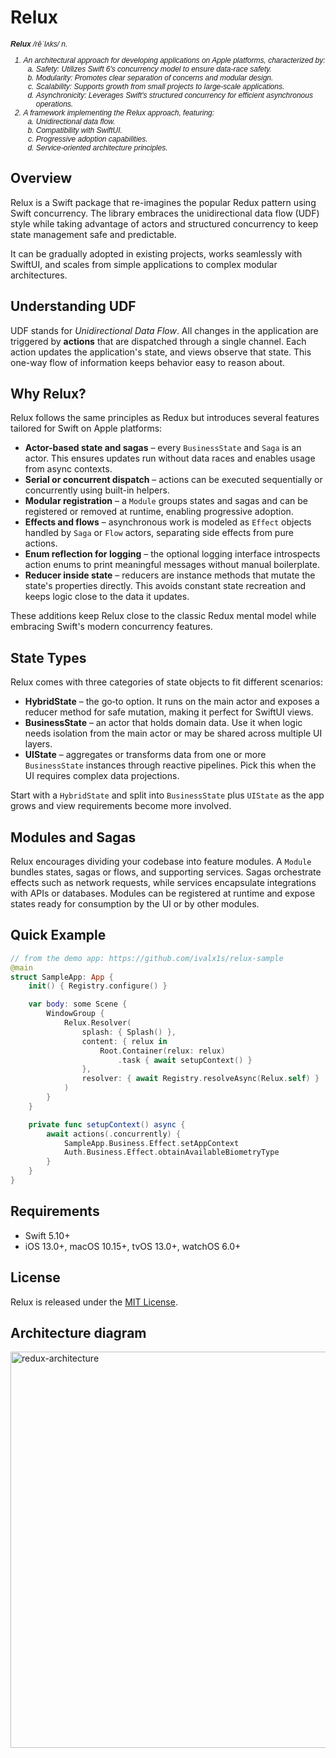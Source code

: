 # Relux

<div style="font-size: 12px; font-family: Arial, sans-serif; font-style: italic;">
  <p><strong>Relux</strong> /rēˈlʌks/ <em>n.</em></p>
  <ol>
    <li>
      An architectural approach for developing applications on Apple platforms, characterized by:
      <ol type="a">
        <li>Safety: Utilizes Swift 6's concurrency model to ensure data-race safety.</li>
        <li>Modularity: Promotes clear separation of concerns and modular design.</li>
        <li>Scalability: Supports growth from small projects to large-scale applications.</li>
        <li>Asynchronicity: Leverages Swift's structured concurrency for efficient asynchronous operations.</li>
      </ol>
    </li>
    <li>
      A framework implementing the Relux approach, featuring:
      <ol type="a">
        <li>Unidirectional data flow.</li>
        <li>Compatibility with SwiftUI.</li>
        <li>Progressive adoption capabilities.</li>
        <li>Service-oriented architecture principles.</li>
      </ol>
    </li>
  </ol>
</div>

## Overview

Relux is a Swift package that re-imagines the popular Redux pattern using Swift concurrency. The library embraces the unidirectional data flow (UDF) style while taking advantage of actors and structured concurrency to keep state management safe and predictable.

It can be gradually adopted in existing projects, works seamlessly with SwiftUI, and scales from simple applications to complex modular architectures.

## Understanding UDF

UDF stands for *Unidirectional Data Flow*. All changes in the application are triggered by **actions** that are dispatched through a single channel. Each action updates the application's state, and views observe that state. This one-way flow of information keeps behavior easy to reason about.

## Why Relux?

Relux follows the same principles as Redux but introduces several features tailored for Swift on Apple platforms:

- **Actor-based state and sagas** – every `BusinessState` and `Saga` is an actor. This ensures updates run without data races and enables usage from async contexts.
- **Serial or concurrent dispatch** – actions can be executed sequentially or concurrently using built-in helpers.
- **Modular registration** – a `Module` groups states and sagas and can be registered or removed at runtime, enabling progressive adoption.
- **Effects and flows** – asynchronous work is modeled as `Effect` objects handled by `Saga` or `Flow` actors, separating side effects from pure actions.
- **Enum reflection for logging** – the optional logging interface introspects action enums to print meaningful messages without manual boilerplate.
- **Reducer inside state** – reducers are instance methods that mutate the state's properties directly. This avoids constant state recreation and keeps logic close to the data it updates.

These additions keep Relux close to the classic Redux mental model while embracing Swift's modern concurrency features.

## State Types

Relux comes with three categories of state objects to fit different scenarios:

- **HybridState** – the go‑to option. It runs on the main actor and exposes a reducer method for safe mutation, making it perfect for SwiftUI views.
- **BusinessState** – an actor that holds domain data. Use it when logic needs isolation from the main actor or may be shared across multiple UI layers.
- **UIState** – aggregates or transforms data from one or more `BusinessState` instances through reactive pipelines. Pick this when the UI requires complex data projections.

Start with a `HybridState` and split into `BusinessState` plus `UIState` as the app grows and view requirements become more involved.

## Modules and Sagas

Relux encourages dividing your codebase into feature modules. A `Module` bundles states, sagas or flows, and supporting services. Sagas orchestrate effects such as network requests, while services encapsulate integrations with APIs or databases. Modules can be registered at runtime and expose states ready for consumption by the UI or by other modules.

## Quick Example

```swift
// from the demo app: https://github.com/ivalx1s/relux-sample
@main
struct SampleApp: App {
    init() { Registry.configure() }

    var body: some Scene {
        WindowGroup {
            Relux.Resolver(
                splash: { Splash() },
                content: { relux in
                    Root.Container(relux: relux)
                        .task { await setupContext() }
                },
                resolver: { await Registry.resolveAsync(Relux.self) }
            )
        }
    }

    private func setupContext() async {
        await actions(.concurrently) {
            SampleApp.Business.Effect.setAppContext
            Auth.Business.Effect.obtainAvailableBiometryType
        }
    }
}
```

## Requirements

- Swift 5.10+
- iOS 13.0+, macOS 10.15+, tvOS 13.0+, watchOS 6.0+

## License

Relux is released under the [MIT License](link-to-license).

## Architecture diagram

<img width="634" alt="redux-architecture" src="https://user-images.githubusercontent.com/11797926/204153109-1bc9a581-48aa-4bdd-a718-f6bdbac3e665.png">

